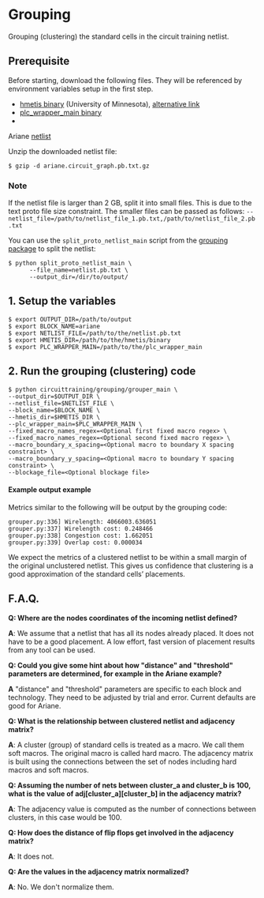 # Grouping

Grouping (clustering) the standard cells in the circuit training netlist.

## Prerequisite

Before starting, download the following files. They will be referenced by
environment variables setup in the first step.

* [hmetis binary](http://glaros.dtc.umn.edu/gkhome/metis/hmetis/download)
  (University of
  Minnesota), [alternative link](https://drive.google.com/file/d/1KfsYiQGp3PRlU1htXZ_G_VRDBETpPkdh/view?usp=sharing)
* [plc_wrapper_main binary](https://storage.googleapis.com/rl-infra-public/circuit-training/placement_cost/plc_wrapper_main)
*

Ariane [netlist](https://storage.googleapis.com/rl-infra-public/circuit-training/netlist/ariane.circuit_graph.pb.txt.gz)

Unzip the downloaded netlist file:

```shell
$ gzip -d ariane.circuit_graph.pb.txt.gz
```

### Note

If the netlist file is larger than 2 GB, split it into small files. This is
due to the text proto file size constraint. The smaller files can be
passed as follows:
`--netlist_file=/path/to/netlist_file_1.pb.txt,/path/to/netlist_file_2.pb.txt`

You can use the `split_proto_netlist_main` script from the
[grouping package](https://github.com/google-research/circuit_training/tree/main/circuit_training/grouping)
to split the netlist:

```shell
$ python split_proto_netlist_main \
      --file_name=netlist.pb.txt \
      --output_dir=/dir/to/output/
```

## 1. Setup the variables

```shell
$ export OUTPUT_DIR=/path/to/output
$ export BLOCK_NAME=ariane
$ export NETLIST_FILE=/path/to/the/netlist.pb.txt
$ export HMETIS_DIR=/path/to/the/hmetis/binary
$ export PLC_WRAPPER_MAIN=/path/to/the/plc_wrapper_main
```

## 2. Run the grouping (clustering) code

```shell
$ python circuittraining/grouping/grouper_main \
--output_dir=$OUTPUT_DIR \
--netlist_file=$NETLIST_FILE \
--block_name=$BLOCK_NAME \
--hmetis_dir=$HMETIS_DIR \
--plc_wrapper_main=$PLC_WRAPPER_MAIN \
--fixed_macro_names_regex=<Optional first fixed macro regex> \
--fixed_macro_names_regex=<Optional second fixed macro regex> \
--macro_boundary_x_spacing=<Optional macro to boundary X spacing constraint> \
--macro_boundary_y_spacing=<Optional macro to boundary Y spacing constraint> \
--blockage_file=<Optional blockage file>
```

#### Example output example

Metrics similar to the following will be output by the grouping code:

```shell
grouper.py:336] Wirelength: 4066003.636051
grouper.py:337] Wirelength cost: 0.248466
grouper.py:338] Congestion cost: 1.662051
grouper.py:339] Overlap cost: 0.000034
```

We expect the metrics of a clustered netlist to be within a small margin of the
original unclustered netlist. This gives us confidence that clustering is a
good approximation of the standard cells’ placements.

## F.A.Q.

**Q: Where are the nodes coordinates of the incoming netlist defined?**

**A**: We assume that a netlist that has all its nodes already placed. It does
not have to be a good
placement. A low effort, fast version of placement results from any tool can be
used.

**Q: Could you give some hint about how "distance" and "threshold" parameters
are determined, for example in the Ariane example?**

**A**  "distance" and "threshold" parameters are specific to each block and
technology. They need to be adjusted by trial and error. Current defaults are
good
for Ariane.

**Q: What is the relationship between clustered netlist and adjacency matrix?**

**A**: A cluster (group) of standard cells is treated as a macro. We call them
soft macros.
The original macro is called hard macro. The adjacency matrix is built using the
connections between the set of nodes including hard macros and soft macros.

**Q: Assuming the number of nets between cluster_a and cluster_b is
100, what is the value of adj[cluster_a][cluster_b] in the adjacency matrix?**

**A**: The adjacency value is computed as the number of connections between
clusters, in this case would be 100.

**Q: How does the distance of flip flops get involved in the adjacency matrix?**

**A**: It does not.

**Q: Are the values in the adjacency matrix normalized?**

**A**: No. We don't normalize them.
